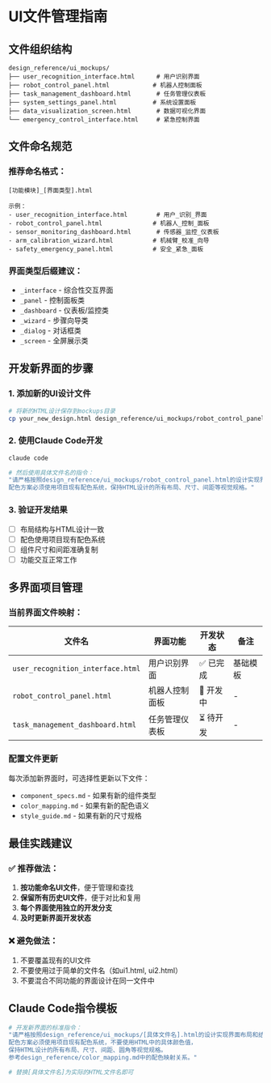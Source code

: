# UI文件管理指南

## 文件组织结构

```
design_reference/ui_mockups/
├── user_recognition_interface.html      # 用户识别界面
├── robot_control_panel.html            # 机器人控制面板  
├── task_management_dashboard.html       # 任务管理仪表板
├── system_settings_panel.html          # 系统设置面板
├── data_visualization_screen.html       # 数据可视化界面
└── emergency_control_interface.html     # 紧急控制界面
```

## 文件命名规范

### 推荐命名格式：
```
[功能模块]_[界面类型].html

示例：
- user_recognition_interface.html        # 用户_识别_界面
- robot_control_panel.html              # 机器人_控制_面板
- sensor_monitoring_dashboard.html       # 传感器_监控_仪表板
- arm_calibration_wizard.html           # 机械臂_校准_向导
- safety_emergency_panel.html           # 安全_紧急_面板
```

### 界面类型后缀建议：
- `_interface` - 综合性交互界面
- `_panel` - 控制面板类
- `_dashboard` - 仪表板/监控类  
- `_wizard` - 步骤向导类
- `_dialog` - 对话框类
- `_screen` - 全屏展示类

## 开发新界面的步骤

### 1. 添加新的UI设计文件
```bash
# 将新的HTML设计保存到mockups目录
cp your_new_design.html design_reference/ui_mockups/robot_control_panel.html
```

### 2. 使用Claude Code开发
```bash
claude code

# 然后使用具体文件名的指令：
"请严格按照design_reference/ui_mockups/robot_control_panel.html的设计实现界面布局和结构，
配色方案必须使用项目现有配色系统，保持HTML设计的所有布局、尺寸、间距等视觉规格。"
```

### 3. 验证开发结果
- [ ] 布局结构与HTML设计一致
- [ ] 配色使用项目现有配色系统
- [ ] 组件尺寸和间距准确复制
- [ ] 功能交互正常工作

## 多界面项目管理

### 当前界面文件映射：
| 文件名 | 界面功能 | 开发状态 | 备注 |
|--------|---------|---------|------|
| `user_recognition_interface.html` | 用户识别界面 | ✅ 已完成 | 基础模板 |
| `robot_control_panel.html` | 机器人控制面板 | 🚧 开发中 | - |
| `task_management_dashboard.html` | 任务管理仪表板 | ⏳ 待开发 | - |

### 配置文件更新
每次添加新界面时，可选择性更新以下文件：
- `component_specs.md` - 如果有新的组件类型
- `color_mapping.md` - 如果有新的配色语义
- `style_guide.md` - 如果有新的尺寸规格

## 最佳实践建议

### ✅ 推荐做法：
1. **按功能命名UI文件**，便于管理和查找
2. **保留所有历史UI文件**，便于对比和复用
3. **每个界面使用独立的开发分支**
4. **及时更新界面开发状态**

### ❌ 避免做法：
1. 不要覆盖现有的UI文件
2. 不要使用过于简单的文件名（如ui1.html, ui2.html）
3. 不要混合不同功能的界面设计在同一文件中

## Claude Code指令模板

```bash
# 开发新界面的标准指令：
"请严格按照design_reference/ui_mockups/[具体文件名].html的设计实现界面布局和结构，
配色方案必须使用项目现有配色系统，不要使用HTML中的具体颜色值，
保持HTML设计的所有布局、尺寸、间距、圆角等视觉规格。
参考design_reference/color_mapping.md中的配色映射关系。"

# 替换[具体文件名]为实际的HTML文件名即可
```